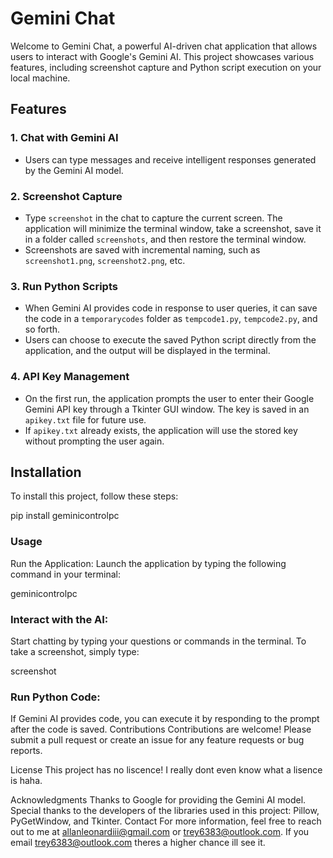 # Gemini Chat

Welcome to Gemini Chat, a powerful AI-driven chat application that allows users to interact with Google's Gemini AI. This project showcases various features, including screenshot capture and Python script execution on your local machine.

## Features

### 1. Chat with Gemini AI
- Users can type messages and receive intelligent responses generated by the Gemini AI model.

### 2. Screenshot Capture
- Type `screenshot` in the chat to capture the current screen. The application will minimize the terminal window, take a screenshot, save it in a folder called `screenshots`, and then restore the terminal window.
- Screenshots are saved with incremental naming, such as `screenshot1.png`, `screenshot2.png`, etc.

### 3. Run Python Scripts
- When Gemini AI provides code in response to user queries, it can save the code in a `temporarycodes` folder as `tempcode1.py`, `tempcode2.py`, and so forth.
- Users can choose to execute the saved Python script directly from the application, and the output will be displayed in the terminal.

### 4. API Key Management
- On the first run, the application prompts the user to enter their Google Gemini API key through a Tkinter GUI window. The key is saved in an `apikey.txt` file for future use.
- If `apikey.txt` already exists, the application will use the stored key without prompting the user again.

## Installation

To install this project, follow these steps:

pip install geminicontrolpc




### Usage
Run the Application: Launch the application by typing the following command in your terminal:


geminicontrolpc

### Interact with the AI:

Start chatting by typing your questions or commands in the terminal.
To take a screenshot, simply type:

screenshot

### Run Python Code:

If Gemini AI provides code, you can execute it by responding to the prompt after the code is saved.
Contributions
Contributions are welcome! Please submit a pull request or create an issue for any feature requests or bug reports.

License
This project has no liscence! I really dont even know what a lisence is haha.

Acknowledgments
Thanks to Google for providing the Gemini AI model.
Special thanks to the developers of the libraries used in this project: Pillow, PyGetWindow, and Tkinter.
Contact
For more information, feel free to reach out to me at allanleonardiii@gmail.com or trey6383@outlook.com. If you email trey6383@outlook.com theres a higher chance ill see it.